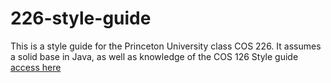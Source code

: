 # 226-style-guide

This is a style guide for the Princeton University class COS 226. It assumes a solid base in Java, as well as knowledge of the COS 126 Style guide [access here]()
